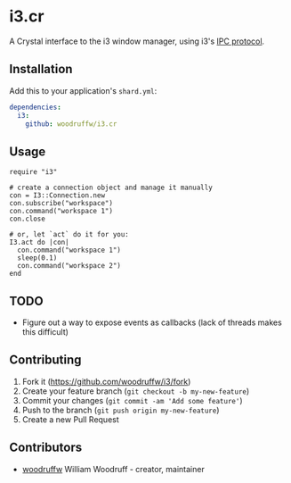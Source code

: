 i3.cr
=====

A Crystal interface to the i3 window manager, using i3's
[IPC protocol](https://i3wm.org/docs/ipc.html).

## Installation

Add this to your application's `shard.yml`:

```yaml
dependencies:
  i3:
    github: woodruffw/i3.cr
```

## Usage

```crystal
require "i3"

# create a connection object and manage it manually
con = I3::Connection.new
con.subscribe("workspace")
con.command("workspace 1")
con.close

# or, let `act` do it for you:
I3.act do |con|
  con.command("workspace 1")
  sleep(0.1)
  con.command("workspace 2")
end
```

## TODO

* Figure out a way to expose events as callbacks (lack of threads makes this difficult)

## Contributing

1. Fork it (https://github.com/woodruffw/i3/fork)
2. Create your feature branch (`git checkout -b my-new-feature`)
3. Commit your changes (`git commit -am 'Add some feature'`)
4. Push to the branch (`git push origin my-new-feature`)
5. Create a new Pull Request

## Contributors

- [woodruffw](https://github.com/woodruffw) William Woodruff - creator, maintainer
